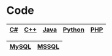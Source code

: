 # Code
|[C#](./Csharp)|[C++](./Cpp)|[Java](./Java)|[Python](./Python)|[PHP](./PHP)|
|-|-|-|-|-|

|[MySQL](./MySQL)|[MSSQL](./MSSQL)|
|-|-|